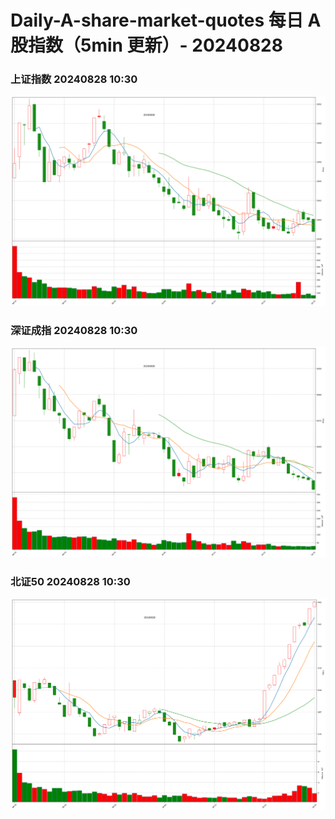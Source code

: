 
# Daily-A-share-market-quotes 每日 A 股指数（5min 更新）- 20240828

### 上证指数 20240828 10:30
![](./fig/2024/8/20240828-sh000001.png)

### 深证成指 20240828 10:30
![](./fig/2024/8/20240828-sz399001.png)

### 北证50 20240828 10:30
![](./fig/2024/8/20240828-bj899050.png)
